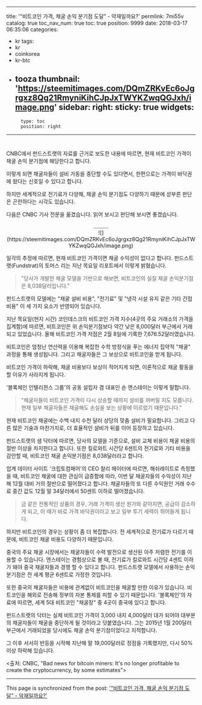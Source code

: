 
---
title: '“비트코인 가격, 채굴 손익 분기점 도달” - 악재일까요?'
permlink: 7mi55v
catalog: true
toc_nav_num: true
toc: true
position: 9999
date: 2018-03-17 06:35:06
categories:
- kr
tags:
- kr
- coinkorea
- kr-btc
- tooza
thumbnail: 'https://steemitimages.com/DQmZRKvEc6oJgrgxz8Qg21RmyniKihCJpJxTWYKZwqQGJxh/image.png'
sidebar:
    right:
        sticky: true
widgets:
    -
        type: toc
        position: right
---


#

CNBC에서 펀드스트랫의 자료를 근거로 보도한 내용에 따르면, 현재 비트코인 가격이 채굴 손익 분기점에 해당한다고 합니다. 

이렇게 되면 채굴자들이 설비 가동을 중단할 수도 있다면서, 한편으로는 가격이 바닥권에 왔다는 신호일 수 있다고 합니다. 

하지만 세계적으로 전기료가 다양해, 채굴 손익 분기점도 다양하기 때문에 섣부른 판단은 곤란하다는 시각도 있습니다. 

다음은 CNBC 기사 전문을 옮겼습니다.  읽어 보시고 판단해 보시면 좋겠습니다.

<center>
..........
</center>

<center>
![](https://steemitimages.com/DQmZRKvEc6oJgrgxz8Qg21RmyniKihCJpJxTWYKZwqQGJxh/image.png)
</center>

일각의 추정에 따르면, 현재 비트코인 가격이면 채굴 수익성이 없다고 합니다.  펀드스트랫(Fundstrat)의 토머스 리는 지난 목요일 리포트에서 이렇게 밝혔습니다.

>"당사가 개발한 채굴 모델을 기반으로 해보면, 비트코인의 실질 채굴 손익분기점은 8,038달러입니다." 

펀드스트랫의 모델에는 "채굴 설비 비용", "전기료" 및 "냉각 시설 유지 같은 기타 간접 비용" 이 세 가지 요소가 반영되어 있습니다. 

지난 목요일(현지 시간) 코인데스크의 비트코인 가격 지수(4곳의 주요 거래소의 가격을 집계함)에 따르면, 비트코인은 위 손익분기점보다 약간 낮은 8,000달러 부근에서 거래되고 있었습니다.  올해 비트코인 가격 저점은 2월 8일에 기록한 7,676.52달러였습니다. 

비트코인은 엄청난 연산력을 이용해 복잡한 수학 방정식을 푸는 에너지 집약적 "채굴" 과정을 통해 생성됩니다.  그리고 채굴자들은 그 보상으로 비트코인을 받게 됩니다.

비트코인 가격이 하락해, 채굴 비용보다  보상이 적어지게 되면, 이론적으로 채굴 활동을 할 이유가 사라지게 됩니다. 

'블록체인 인텔리젼스 그룹'의 공동 설립자 겸 대표인 숀 앤스테이는 이렇게 말합니다.

>"채굴자들이 비트코인 가격이 다시 상승할 때까지 설비를 꺼버릴 지도 모릅니다.  현재 일부 채굴자들은 채굴해도 손실을 보는 상황에 이르렀기 때문입니다."

현재 비트코인 채굴에는 수백 내지 수천 달러 상당의 맞춤 설비가 필요합니다.  그리고 다른 많은 기술과 마찬가지로, 더 효율적인 설비가 뒤를 이어 등장하고 있습니다.

펀드스트랫의 샘 닥터에 따르면, 당사의 모델을 기준으로, 설비 교체 비용이 채굴 비용의 절반 이상을 차지한다고 합니다.  또한 킬로와트 시간당 6센트의 전기료와 기타 비용을 감안할 때, 비트코인 채굴 손익분기점은 8,038달러라고 합니다. 

업계 데이터 사이트 '크립토컴패어'의 CEO 찰리 헤이터에 따르면, 해쉬레이트로 측정했을 때, 비트코인 채굴에 대한 관심이 급증함에 따라, 이번 달 채굴자들의 수익성이 지난해 12월 대비 거의 절반으로 떨어졌다고 합니다.  채굴자들의 또 다른 수익원인 거래 수수료 중간 값도 12월 말 34달러에서 50센트 이하로 떨어졌습니다.

>금 같은 전통적인 상품의 경우, 거래 가격이 생산 원가와 같아지면, 공급이 감소하게 되고, 이 때가 바로 가격 바닥권이라고 보고 일부 투기 세력이 뛰어들게 됩니다.

하지만 비트코인의 경우는 상황이 좀 더 복잡합니다. 전 세계적으로 전기료가 다르기 때문에, 비트코인 채굴 비용도 다양하기 때문입니다.

중국의 주요 채굴 시장에서는 채굴자들이 수력 발전으로 생산된 아주 저렴한 전기를 이용할 수 있습니다.   앤스테이는 경험상으로 볼 때, 전기료가 킬로와트 시간당 4센트 이하가 돼야 중국 채굴자들과 경쟁 할 수 있다고 합니다.  펀드스트랫 모델에서 사용하는  손익 분기점은 전 세계 평균 6센트로 가정한 것입니다. 

또한 중국의 채굴자들은 비용에 관계없이 비트코인을 채굴할 만한 이유가 있습니다.  비트코인을 해외로 전송해 정부의 자본 통제를 피할 수 있기 때문입니다.  '블록체인'의  자료에 따르면,  세계 5대 비트코인 "채굴장" 중 4곳이 중국에 있다고 합니다. 

펀드스트랫의 닥터는 실제 비트코인 가격이 3,000 내지 4,000달러 대가 되어야 대부분의 채굴자들이 채굴을 중단하게 될 것이라고 덧붙였습니다.  그는 2015년 1월 200달러 부근에서 거래되었을 당시에도 채굴 손익 분기점이었다고 지적합니다. 

그 이후 서서히 반등을 시작해 지난해 말 19,000달러로 정점을 기록했지만, 다시 50% 이상 하락해 있습니다. 

<출처: CNBC, "Bad news for bitcoin miners: It's no longer profitable to create the cryptocurrency, by some estimates">

- - -

This page is synchronized from the post: ['“비트코인 가격, 채굴 손익 분기점 도달” - 악재일까요?'](https://steemit.com/@pius.pius/7mi55v)
